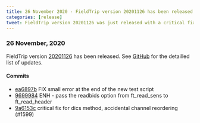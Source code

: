 ```yaml
---
title: 26 November 2020 - FieldTrip version 20201126 has been released
categories: [release]
tweet: FieldTrip version 20201126 was just released with a critical fix for the DICS method. See http://www.fieldtriptoolbox.org/#26-november-2020
---
```


### 26 November, 2020

FieldTrip version [20201126](http://github.com/fieldtrip/fieldtrip/releases/tag/20201126) has been released.
See [GitHub](https://github.com/fieldtrip/fieldtrip/compare/20201123...20201126) for the detailled list of updates.

#### Commits

- [ea6897b](http://github.com/fieldtrip/fieldtrip/commit/ea6897b) FIX small error at the end of the new test script
- [9699984](http://github.com/fieldtrip/fieldtrip/commit/9699984) ENH - pass the readbids option from ft_read_sens to ft_read_header
- [9a6153c](http://github.com/fieldtrip/fieldtrip/commit/9a6153c) critical fix for dics method, accidental channel reordering (#1599)
